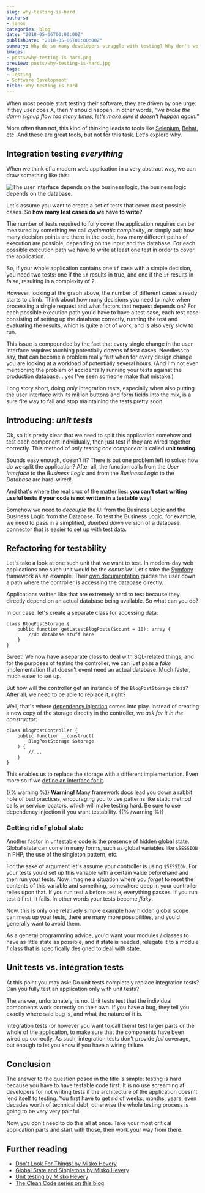 ```yaml
---
slug: why-testing-is-hard
authors:
- janos
categories: blog
date: "2018-05-06T00:00:00Z"
publishDate: "2018-05-06T00:00:00Z"
summary: Why do so many developers struggle with testing? Why don't we all have 9x% test coverage on our code?
images:
- posts/why-testing-is-hard.png
preview: posts/why-testing-is-hard.jpg
tags:
- Testing
- Software Development
title: Why testing is hard
---
```


When most people start testing their software, they are driven by one urge: if they user does X, then Y should happen.
In other words, *&ldquo;we broke the damn signup flow too many times, let's make sure it doesn't happen again.&rdquo;*

More often than not, this kind of thinking leads to tools like [Selenium](https://www.seleniumhq.org/),
[Behat](http://behat.org/), etc. And these are great tools, but not for this task. Let's explore why.

## Integration testing *everything*

When we think of a modern web application in a very abstract way, we can draw something like this:

![The user interface depends on the business logic, the business logic depends on the database.](posts/why-testing-is-hard/module-dependencies.svg)

Let's assume you want to create a set of tests that cover *most* possible cases. So **how many test cases do we have to write?**

The number of tests required to fully cover the application requires can be measured by something we call *cyclomatic complexity*, or simply put: how many decision points are there in the code, how many different paths of execution are possible, depending on the input and the database. For each possible execution path we have to write at least one test in order to cover the application.

So, if your whole application contains one `if` case with a simple decision, you need two tests: one if the `if` results in true, and one if the `if` results in false, resulting in a complexity of 2.

However, looking at the graph above, the number of different cases already starts to climb. Think about how many decisions you need to make when processing a single request and what factors that request depends on? For each possible execution path you'd have to have a test case, each test case consisting of setting up the database correctly, running the test and evaluating the results, which is quite a lot of work, and is also very slow to run.

This issue is compounded by the fact that every single change in the user interface requires touching potentially dozens of test cases. Needless to say, that can become a problem really fast when for every design change you are looking at a workload of potentially several hours. (And I'm not even mentioning the problem of accidentally running your tests against the production database... yes I've seen someone make that mistake.)

Long story short, doing *only* integration tests, especially when also putting the user interface with its million
buttons and form fields into the mix, is a sure fire way to fail and stop maintaining the tests pretty soon.

## Introducing: *unit tests*

Ok, so it's pretty clear that we need to split this application somehow and test each component individually, then just test if they are wired together correctly. This method of *only testing one component* is called **unit testing**.

Sounds easy enough, doesn't it? There is but one problem left to solve: how do we split the application? After all, the function calls from the *User Interface* to the *Business Logic* and from the *Business Logic* to the *Database* are hard-wired!

And that's where the real crux of the matter lies: **you can't start writing useful tests if your code is not written in a testable way!**

Somehow we need to *decouple* the UI from the Business Logic and the Business Logic from the Database. To test the
Business Logic, for example, we need to pass in a simplified, *dumbed down* version of a database connector that is easier to set up with test data.

## Refactoring for testability

Let's take a look at one such unit that we want to test. In modern-day web applications one such unit would be the 
*controller*. Let's take the [Symfony](https://symfony.com/) framework as an example. Their
[own documentation](https://symfony.com/doc/current/doctrine.html#persisting-objects-to-the-database) guides the user
down a path where the controller is accessing the database directly.

Applications written like that are extremely hard to test because they directly depend on an actual database being
available. So what can you do?

In our case, let's create a separate class for accessing data:

```php?start_inline=1
class BlogPostStorage {
    public function getLatestBlogPosts($count = 10): array {
        //do database stuff here
    } 
}
```

Sweet! We now have a separate class to deal with SQL-related things, and for the purposes of testing the controller,
we can just pass a *fake* implementation that doesn't event need an actual database. Much faster, much easer to set up.

But how will the controller get an instance of the `BlogPostStorage` class? After all, we need to be able to replace it,
right?

Well, that's where [dependency injection](/blog/clean-code-dependencies) comes into play. Instead of creating a new
copy of the storage directly in the controller, we *ask for it in the constructor*:

```php?start_inline
class BlogPostController {
    public function __construct(
        BlogPostStorage $storage
    ) {
        //...
    }
}
```

This enables us to replace the storage with a different implementation. Even more so if we
[define an interface for it](/blog/the-curious-case-of-interfaces).

{{% warning %}}
**Warning!** Many framework docs lead you down a rabbit hole of bad practices, encouraging you to use patterns like static method calls or service locators, which will make testing hard. Be sure to use dependency injection if you want testability.
{{% /warning %}}

### Getting rid of global state

Another factor in untestable code is the presence of hidden global state. Global state can come in many forms, such as global variables like `$SESSION` in PHP, the use of the singleton pattern, etc.

For the sake of argument let's assume your controller is using `$SESSION`. For your tests you'd set up this variable with a certain value beforehand and then run your tests. Now, imagine a situation where you *forget* to reset the contents of this variable and something, somewhere deep in your controller relies upon that. If you run test `A` before test `B`, everything passes. If you run test `B` first, it fails. In other words your tests become *flaky*.

Now, this is only one relatively simple example how hidden global scope can mess up your tests, there are many more possibilities, and you'd generally want to avoid them.

As a general programming advice, you'd want your modules / classes to have as little state as possible, and if state is needed, relegate it to a module / class that is specifically designed to deal with state.

## Unit tests vs. integration tests

At this point you may ask: Do unit tests completely replace integration tests? Can you fully test an application only
with unit tests?

The answer, unfortunately, is no. Unit tests test that the individual components work correctly on their own. If you 
have a bug, they tell you exactly where said bug is, and what the nature of it is.

Integration tests (or however you want to call them) test larger parts or the whole of the application, to make sure
that the components have been wired up correctly. As such, integration tests don't provide *full* coverage, but enough
to let you know if you have a wiring failure.

## Conclusion

The answer to the question posed in the title is simple: testing is hard because you have to have testable code first.
It is no use screaming at developers for not writing tests if the architecture of the application doesn't lend itself
to testing. You first have to get rid of  weeks, months, years, even decades worth of technical debt, otherwise the 
whole testing process is going to be very very painful.

Now, you don't need to do this all at once. Take your most critical application parts and start with those, then
work your way from there.

## Further reading

- [Don't Look For Things! by Misko Hevery](https://www.youtube.com/watch?v=RlfLCWKxHJ0)
- [Global State and Singletons by Misko Hevery](https://www.youtube.com/watch?v=-FRm3VPhseI)
- [Unit testing by Misko Hevery](https://www.youtube.com/watch?v=wEhu57pih5w)
- [The Clean Code series on this blog](/tags/clean-code)
